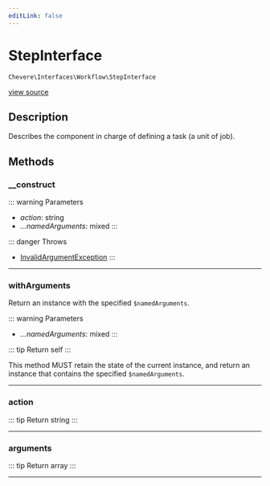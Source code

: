 ```yaml
---
editLink: false
---
```


# StepInterface

`Chevere\Interfaces\Workflow\StepInterface`

[view source](https://github.com/chevere/chevere/blob/main/src/Chevere/Interfaces/Workflow/StepInterface.php)

## Description

Describes the component in charge of defining a task (a unit of job).

## Methods

### __construct

::: warning Parameters
- *action*: string
- *...namedArguments*: mixed
:::

::: danger Throws
- [InvalidArgumentException](../../Exceptions/Core/InvalidArgumentException.md) 
:::

---

### withArguments

Return an instance with the specified `$namedArguments`.

::: warning Parameters
- *...namedArguments*: mixed
:::

::: tip Return
self
:::

This method MUST retain the state of the current instance, and return
an instance that contains the specified `$namedArguments`.

---

### action

::: tip Return
string
:::

---

### arguments

::: tip Return
array
:::

---
